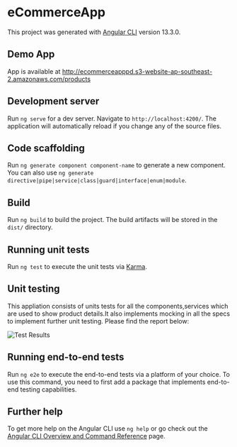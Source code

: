 # eCommerceApp

This project was generated with [Angular CLI](https://github.com/angular/angular-cli) version 13.3.0.

## Demo App
App is available at http://ecommerceapppd.s3-website-ap-southeast-2.amazonaws.com/products

## Development server

Run `ng serve` for a dev server. Navigate to `http://localhost:4200/`. The application will automatically reload if you change any of the source files.

## Code scaffolding

Run `ng generate component component-name` to generate a new component. You can also use `ng generate directive|pipe|service|class|guard|interface|enum|module`.

## Build

Run `ng build` to build the project. The build artifacts will be stored in the `dist/` directory.

## Running unit tests

Run `ng test` to execute the unit tests via [Karma](https://karma-runner.github.io).

## Unit testing 

This appliation consists of units tests for all the  components,services which are used to show product details.It also implements mocking in all the specs to implement further unit testing.
Please find the report below:

![Test Results](https://ecommerceapppd.s3.ap-southeast-2.amazonaws.com/unit-tests_results.JPG)

## Running end-to-end tests

Run `ng e2e` to execute the end-to-end tests via a platform of your choice. To use this command, you need to first add a package that implements end-to-end testing capabilities.

## Further help

To get more help on the Angular CLI use `ng help` or go check out the [Angular CLI Overview and Command Reference](https://angular.io/cli) page.

